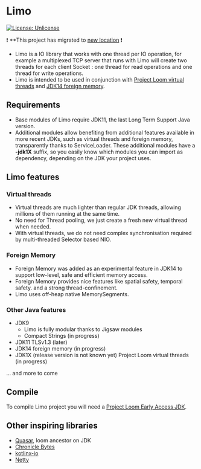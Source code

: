 # Limo

[![License: Unlicense](https://img.shields.io/badge/license-Unlicense-blue.svg)](http://unlicense.org/)

:exclamation: **This project has migrated to [new location](https://github.com/ufoss-org/dino) :exclamation:

* Limo is a IO library that works with one thread per IO operation, for example a multiplexed TCP server that runs with Limo will create two threads for each client Socket : one thread for read operations and one thread for write operations.
* Limo is intended to be used in conjunction with [Project Loom virtual threads](https://wiki.openjdk.java.net/display/loom/Main) and [JDK14 foreign memory](http://cr.openjdk.java.net/~mcimadamore/panama/memaccess_javadoc/jdk/incubator/foreign/package-summary.html).

## Requirements

* Base modules of Limo require JDK11, the last Long Term Support Java version.
* Additional modules allow benefiting from additional features available in more recent JDKs, such as virtual threads and foreign memory, transparently thanks to ServiceLoader.
These additional modules have a **-jdk1X** suffix, so you easily know which modules you can import as dependency, depending on the JDK your project uses.

## Limo features

### Virtual threads

* Virtual threads are much lighter than regular JDK threads, allowing millions of them running at the same time.
* No need for Thread pooling, we just create a fresh new virtual thread when needed.
* With virtual threads, we do not need complex synchronisation required by multi-threaded Selector based NIO.

### Foreign Memory

* Foreign Memory was added as an experimental feature in JDK14 to support low-level, safe and efficient memory access.
* Foreign Memory provides nice features like spatial safety, temporal safety. and a strong thread-confinement.
* Limo uses off-heap native MemorySegments.

### Other Java features

* JDK9
  * Limo is fully modular thanks to Jigsaw modules
  * Compact Strings (in progress)
* JDK11 TLSv1.3 (later)
* JDK14 foreign memory (in progress)
* JDK1X (release version is not known yet) Project Loom virtual threads (in progress)

... and more to come

## Compile

To compile Limo project you will need a [Project Loom Early Access JDK](http://jdk.java.net/loom/).

## Other inspiring libraries
* [Quasar](https://github.com/puniverse/quasar), loom ancestor on JDK
* [Chronicle Bytes](https://github.com/OpenHFT/Chronicle-Bytes)
* [kotlinx-io](https://github.com/Kotlin/kotlinx-io)
* [Netty](https://github.com/netty/netty)

